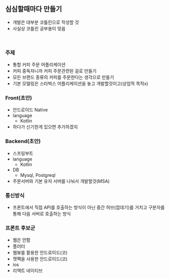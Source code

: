 ## 심심할때마다 만들기
- 개발은 대부분 코틀린으로 작성할 것
- 사실상 코틀린 공부용이 맞음
</br>

### 주제
- 통합 커피 주문 어플리케이션
- 커피 중독자니까 커피 주문관련된 걸로 만들기
- 모든 브랜드 종류의 커피를 주문한다는 생각으로 만들기
- 기본 모델링은 스타벅스 어플리케이션을 놓고 개발할것이고(상업적 목적x)

### Front(초안)
- 안드로이드 Native
- language
  - Kotlin
- 하다가 신기한게 있으면 추가하겠지

### Backend(초안)
- 스프링부트
- language
  - Kotlin
- DB
  - Mysql, Postgreql
- 주문서버와 기본 유저 서버를 나눠서 개발할것(MSA)   

### 통신방식
- 프론트에서 직접 API를 호출하는 방식이 아닌 중간 허브(껍데기)를 거치고 구분자를 통해 다음 서버로 호출하는 방식

### 프론트 후보군
- 웹은 안함
- 플러터
- 웹뷰를 활용한 안드로이드(코)
- 젯팩을 사용한 안드로이드(코)
- ios
- 리액트 네이티브